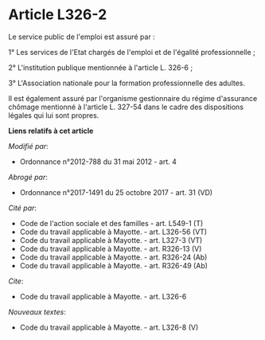 # Article L326-2

Le service public de l'emploi est assuré par : 

1° Les services de l'Etat chargés de l'emploi et de l'égalité professionnelle ; 

2° L'institution publique mentionnée à l'article L. 326-6 ; 

3° L'Association nationale pour la formation professionnelle des adultes. 

Il est également assuré par l'organisme gestionnaire du régime d'assurance chômage mentionné à l'article L. 327-54 dans le
cadre des dispositions légales qui lui sont propres.

**Liens relatifs à cet article**

_Modifié par_:

  - Ordonnance n°2012-788 du 31 mai 2012 - art. 4

_Abrogé par_:

  - Ordonnance n°2017-1491 du 25 octobre 2017 - art. 31 (VD)

_Cité par_:

  - Code de l'action sociale et des familles - art. L549-1 (T)
  - Code du travail applicable à Mayotte. - art. L326-56 (VT)
  - Code du travail applicable à Mayotte. - art. L327-3 (VT)
  - Code du travail applicable à Mayotte. - art. R326-13 (V)
  - Code du travail applicable à Mayotte. - art. R326-24 (Ab)
  - Code du travail applicable à Mayotte. - art. R326-49 (Ab)

_Cite_:

  - Code du travail applicable à Mayotte. - art. L326-6

_Nouveaux textes_:

  - Code du travail applicable à Mayotte. - art. L326-8 (V)
